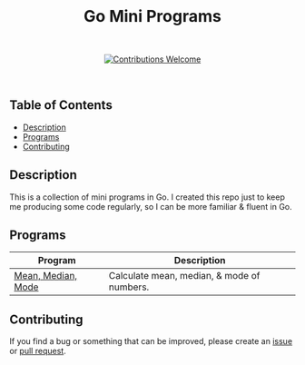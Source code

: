 <div align="center">
  <br>
  <h1>Go Mini Programs</h1>
  <br>
  <p align="center">
    <a href="https://github.com/nadiannis/go-mini-programs/issues"><img alt="Contributions Welcome" src="https://img.shields.io/badge/contributions-welcome-blue.svg?style=flat"></a>
  </p>
  <br>
</div>

## Table of Contents

- [Description](#description)
- [Programs](#programs)
- [Contributing](#contributing)

## Description

This is a collection of mini programs in Go. I created this repo just to keep me producing some code regularly, so I can be more familiar & fluent in Go.

## Programs

| **Program**                              | **Description**                            |
| ---------------------------------------- | ------------------------------------------ |
| [Mean, Median, Mode](./mean_median_mode) | Calculate mean, median, & mode of numbers. |

## Contributing

If you find a bug or something that can be improved, please create an [issue](https://github.com/nadiannis/go-mini-programs/issues) or [pull request](https://github.com/nadiannis/go-mini-programs/pulls).
